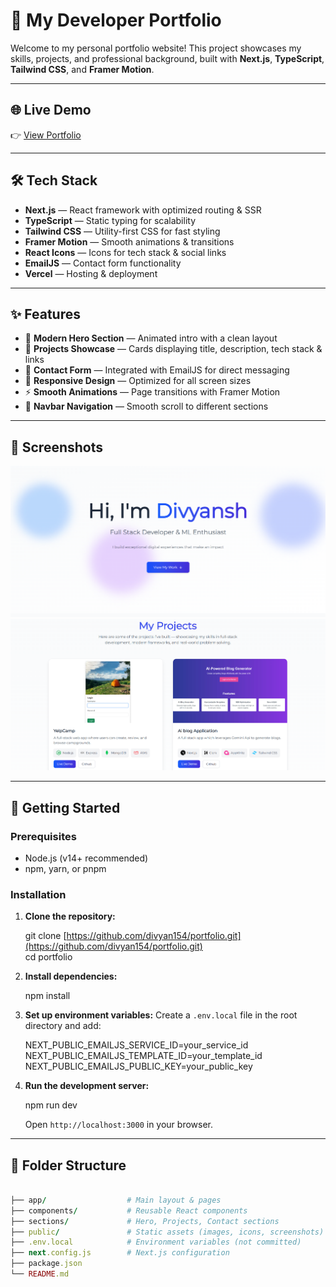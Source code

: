 # 🚀 My Developer Portfolio

Welcome to my personal portfolio website! This project showcases my skills, projects, and professional background, built with **Next.js**, **TypeScript**, **Tailwind CSS**, and **Framer Motion**.

---

## 🌐 Live Demo

👉 [View Portfolio](https://portfolio-eight-sigma-31.vercel.app)

---

## 🛠 Tech Stack

- **Next.js** — React framework with optimized routing & SSR
- **TypeScript** — Static typing for scalability
- **Tailwind CSS** — Utility-first CSS for fast styling
- **Framer Motion** — Smooth animations & transitions
- **React Icons** — Icons for tech stack & social links
- **EmailJS** — Contact form functionality
- **Vercel** — Hosting & deployment

---

## ✨ Features

- 🎨 **Modern Hero Section** — Animated intro with a clean layout
- 💼 **Projects Showcase** — Cards displaying title, description, tech stack & links
- 📩 **Contact Form** — Integrated with EmailJS for direct messaging
- 📱 **Responsive Design** — Optimized for all screen sizes
- ⚡ **Smooth Animations** — Page transitions with Framer Motion
- 🧭 **Navbar Navigation** — Smooth scroll to different sections

---

## 📸 Screenshots


![Home Page](public/screenshots/heross.png)
![Projects Section](public/screenshots/projectsss.png)


---

## 🚀 Getting Started

### Prerequisites

- Node.js (v14+ recommended)
- npm, yarn, or pnpm

### Installation

1.  **Clone the repository:**
    
    git clone [https://github.com/divyan154/portfolio.git](https://github.com/divyan154/portfolio.git) <br>
    cd portfolio
 
2.  **Install dependencies:**
   
    npm install
    
3.  **Set up environment variables:**
    Create a `.env.local` file in the root directory and add:
    
    NEXT_PUBLIC_EMAILJS_SERVICE_ID=your_service_id
    NEXT_PUBLIC_EMAILJS_TEMPLATE_ID=your_template_id
    NEXT_PUBLIC_EMAILJS_PUBLIC_KEY=your_public_key
    
4.  **Run the development server:**
    
    npm run dev
   
    Open `http://localhost:3000` in your browser.

---

## 📂 Folder Structure
```ruby

├── app/                  # Main layout & pages
├── components/           # Reusable React components
├── sections/             # Hero, Projects, Contact sections
├── public/               # Static assets (images, icons, screenshots)
├── .env.local            # Environment variables (not committed)
├── next.config.js        # Next.js configuration
├── package.json
└── README.md
